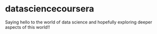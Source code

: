 # datasciencecoursera
Saying hello to the world of data science and hopefully exploring deeper aspects of this world!!
